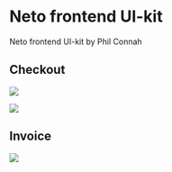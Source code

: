 # Neto frontend UI-kit

Neto frontend UI-kit by Phil Connah

## Checkout

![](https://github.com/philcon93/netofrontend-uikit/blob/master/img/default.png)

![](https://github.com/philcon93/netofrontend-uikit/blob/master/img/accordio.png)

## Invoice

![](https://github.com/philcon93/netofrontend-uikit/blob/master/img/invoice.png)
